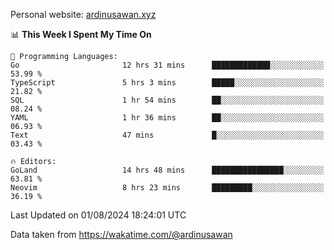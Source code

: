 Personal website: [ardinusawan.xyz](https://ardinusawan.xyz)

<!--START_SECTION:waka-->
📊 **This Week I Spent My Time On** 

```text
💬 Programming Languages: 
Go                       12 hrs 31 mins      █████████████░░░░░░░░░░░░   53.99 % 
TypeScript               5 hrs 3 mins        █████░░░░░░░░░░░░░░░░░░░░   21.82 % 
SQL                      1 hr 54 mins        ██░░░░░░░░░░░░░░░░░░░░░░░   08.24 % 
YAML                     1 hr 36 mins        ██░░░░░░░░░░░░░░░░░░░░░░░   06.93 % 
Text                     47 mins             █░░░░░░░░░░░░░░░░░░░░░░░░   03.43 % 

🔥 Editors: 
GoLand                   14 hrs 48 mins      ████████████████░░░░░░░░░   63.81 % 
Neovim                   8 hrs 23 mins       █████████░░░░░░░░░░░░░░░░   36.19 % 
```


 Last Updated on 01/08/2024 18:24:01 UTC
<!--END_SECTION:waka-->
Data taken from https://wakatime.com/@ardinusawan

